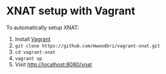 XNAT setup with Vagrant
=======================

To automatically setup XNAT:

1. Install [Vagrant](http://www.vagrantup.com/)
1. ```git clone https://github.com/mwoodbri/vagrant-xnat.git```
1. ```cd vagrant-xnat```
1. ```vagrant up```
1. Visit <http://localhost:8080/xnat>
